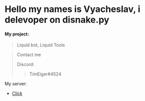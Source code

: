 # Hello my names is Vyacheslav, i delevoper on disnake.py
#### My project:
> Liquid bot, Liquid Tools

>Contact me
>
>   Discord:  
>>    TimEiger#4524


My server:

  - [Click](https://discord.gg/Tk9R9CH8Z3)
